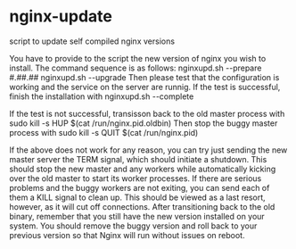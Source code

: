 # nginx-update
script to update self compiled nginx versions

You have to provide to the script the new version of nginx you wish to install. The command sequence is as follows:
nginxupd.sh --prepare #.##.##
nginxupd.sh --upgrade
Then please test that the configuration is working and the service on the server are runnig.
If the test is successful, finish the installation with
nginxupd.sh --complete

If the test is not successful, transisson back to the old master process with
sudo kill -s HUP $(cat /run/nginx.pid.oldbin)
Then stop the buggy master process with
sudo kill -s QUIT $(cat /run/nginx.pid)

If the above does not work for any reason, you can try just sending the new master server the TERM signal, 
which should initiate a shutdown. This should stop the new master and any workers while automatically kicking 
over the old master to start its worker processes. If there are serious problems and the buggy workers are 
not exiting, you can send each of them a KILL signal to clean up. This should be viewed as a last resort, 
however, as it will cut off connections.
After transitioning back to the old binary, remember that you still have the new version installed on your 
system. You should remove the buggy version and roll back to your previous version so that Nginx will run 
without issues on reboot.
